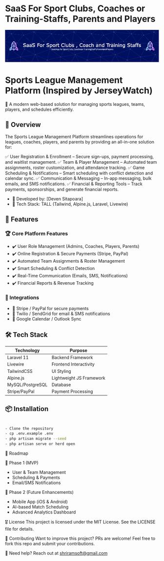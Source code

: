 # SaaS For Sport Clubs, Coaches or Training-Staffs, Parents and Players

![Header](./sport-saas-github-header-image.png)

# Sports League Management Platform (Inspired by JerseyWatch)

🚀 A modern web-based solution for managing sports leagues, teams, players, and schedules efficiently.

## 📖 Overview

The Sports League Management Platform streamlines operations for leagues, coaches, players, and parents by providing an all-in-one solution for:

✅ User Registration & Enrollment – Secure sign-ups, payment processing, and waitlist management.
✅ Team & Player Management – Automated team assignments, roster customization, and attendance tracking.
✅ Game Scheduling & Notifications – Smart scheduling with conflict detection and calendar sync.
✅ Communication & Messaging – In-app messaging, bulk emails, and SMS notifications.
✅ Financial & Reporting Tools – Track payments, sponsorships, and generate financial reports.


- 🔹 Developed by: [Deven Sitapoara]
- 🔹 Tech Stack: TALL (Tailwind, Alpine.js, Laravel, Livewire)

## 🎯 Features

### 🏆 Core Platform Features

- ✔️ User Role Management (Admins, Coaches, Players, Parents)
- ✔️ Online Registration & Secure Payments (Stripe, PayPal)
- ✔️ Automated Team Assignments & Roster Management
- ✔️ Smart Scheduling & Conflict Detection
- ✔️ Real-Time Communication (Emails, SMS, Notifications)
- ✔️ Financial Reports & Revenue Tracking
  

### 🔗 Integrations

- 🔹 Stripe / PayPal for secure payments
- 🔹 Twilio / SendGrid for email & SMS notifications
- 🔹 Google Calendar / Outlook Sync

## 🛠️ Tech Stack

| Technology      | Purpose                      |
|-----------------|-------------------------------|
| Laravel 11      | Backend Framework             |
| Livewire        | Frontend Interactivity        |
| TailwindCSS     | UI Styling                    |
| Alpine.js       | Lightweight JS Framework      |
| MySQL/PostgreSQL | Database                      |
| Stripe/PayPal   | Payment Processing            |

## 📦 Installation

```bash

- Clone the repository
- cp .env.example .env
- php artisan migrate --seed
- php artisan serve or herd open
```

📜 Roadmap

🚀 Phase 1 (MVP)
- User & Team Management
- Scheduling & Payments
- Email/SMS Notifications

📱 Phase 2 (Future Enhancements)
- Mobile App (iOS & Android)
- AI-based Match Scheduling
- Advanced Analytics Dashboard

🎖️ License
This project is licensed under the MIT License. See the LICENSE file for details.

🤝 Contributing
Want to improve this project? PRs are welcome! Feel free to fork this repo and submit your contributions.

📩 Need help?
Reach out at shriramsoft@gmail.com








